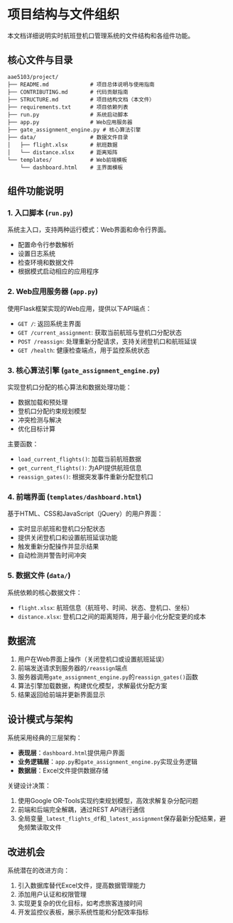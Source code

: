 # 项目结构与文件组织

本文档详细说明实时航班登机口管理系统的文件结构和各组件功能。

## 核心文件与目录

```
aae5103/project/
├── README.md             # 项目总体说明与使用指南
├── CONTRIBUTING.md       # 代码贡献指南
├── STRUCTURE.md          # 项目结构文档（本文件）
├── requirements.txt      # 项目依赖列表
├── run.py                # 系统启动脚本
├── app.py                # Web应用服务器
├── gate_assignment_engine.py # 核心算法引擎
├── data/                 # 数据文件目录
│   ├── flight.xlsx       # 航班数据
│   └── distance.xlsx     # 距离矩阵
└── templates/            # Web前端模板
    └── dashboard.html    # 主界面模板
```

## 组件功能说明

### 1. 入口脚本 (`run.py`)

系统主入口，支持两种运行模式：Web界面和命令行界面。
- 配置命令行参数解析
- 设置日志系统
- 检查环境和数据文件
- 根据模式启动相应的应用程序

### 2. Web应用服务器 (`app.py`)

使用Flask框架实现的Web应用，提供以下API端点：
- `GET /`: 返回系统主界面
- `GET /current_assignment`: 获取当前航班与登机口分配状态
- `POST /reassign`: 处理重新分配请求，支持关闭登机口和航班延误
- `GET /health`: 健康检查端点，用于监控系统状态

### 3. 核心算法引擎 (`gate_assignment_engine.py`)

实现登机口分配的核心算法和数据处理功能：
- 数据加载和预处理
- 登机口分配约束规划模型
- 冲突检测与解决
- 优化目标计算

主要函数：
- `load_current_flights()`: 加载当前航班数据
- `get_current_flights()`: 为API提供航班信息
- `reassign_gates()`: 根据突发事件重新分配登机口

### 4. 前端界面 (`templates/dashboard.html`)

基于HTML、CSS和JavaScript（jQuery）的用户界面：
- 实时显示航班和登机口分配状态
- 提供关闭登机口和设置航班延误功能
- 触发重新分配操作并显示结果
- 自动检测并警告时间冲突

### 5. 数据文件 (`data/`)

系统依赖的核心数据文件：
- `flight.xlsx`: 航班信息（航班号、时间、状态、登机口、坐标）
- `distance.xlsx`: 登机口之间的距离矩阵，用于最小化分配变更的成本

## 数据流

1. 用户在Web界面上操作（关闭登机口或设置航班延误）
2. 前端发送请求到服务器的`/reassign`端点
3. 服务器调用`gate_assignment_engine.py`的`reassign_gates()`函数
4. 算法引擎加载数据，构建优化模型，求解最优分配方案
5. 结果返回给前端并更新界面显示

## 设计模式与架构

系统采用经典的三层架构：
- **表现层**：`dashboard.html`提供用户界面
- **业务逻辑层**：`app.py`和`gate_assignment_engine.py`实现业务逻辑
- **数据层**：Excel文件提供数据存储

关键设计决策：
1. 使用Google OR-Tools实现约束规划模型，高效求解复杂分配问题
2. 前端和后端完全解耦，通过REST API进行通信
3. 全局变量`_latest_flights_df`和`_latest_assignment`保存最新分配结果，避免频繁读取文件

## 改进机会

系统潜在的改进方向：
1. 引入数据库替代Excel文件，提高数据管理能力
2. 添加用户认证和权限管理
3. 实现更复杂的优化目标，如考虑旅客连接时间
4. 开发监控仪表板，展示系统性能和分配效率指标 